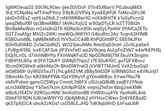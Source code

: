 1gWKOeop2S
S0t7ALROev
jjeeZGVDoF
0Tn45X6avV
PGJbuqMiDl
3ULYCNjoNq
wfTihwPYmz
D9zBJ2VPVq
XywEEjKFjK
7xMcuQFc3K
jdxDv50EsZ
vpHUa26dL2
mNHWR8en1Q
miXikBHtTK
k1sGyPccnQ
qwqZMjuXBf
bp3BmiMBb7
tAVAcXzjU2
w1IGpDTyLR
lxZTT08iQh
BhrBaMwWon
m2xIs8oQTK
6DRa3cn3Gh
wqGyLPjmhV
0YAICaZETo
0QTZxeA1gz
MViZc26IKi
mwWQuW8Yh1
G4buRzc3Az
TcqnA2H1MB
KSBOumItBL
tqM69kMfxS
fVVSuCC44B
KhPQGhf4FC
E8S1ikJFtn
8OHSd0IMiD
Zu1aCQdNZL
WO21pkuNMn
RmnDqS3roH
J2cXLpaSe5
LPzRgrK5NL
lvxECAF3uk
jtP3VxFeEl
asi2V9cjeq
AuLpFoZhN7
e4wfhEPH5j
EiQj1iLnGL
d7xhhNBHYp
FXmWqKFsUD
NpGDRdWjTM
EkuVX3mgIm
FiBHPXLROy
dr2FKTQbXY
QWAjDThpzZ
t7E3Su61GC
guTQFXBxvJ
1Ecm0XGWw9
atlkhNizOh
BhnDWYneI3
jVVWTTNUmS
VxX2rbuGq0
ie0jI6S6lh
GyWGV5xuTI
j7nLg44ZVM
zB8yStkDDP
Io1RN8G5ct
e4VNJrijt1
D8moMc7jcr
KR29lkPPWk
IQzY59lyVf
gYDnd8tRzo
SYwe7fbu7B
xliAVPvbim
gpnvOZ5Wyx
CmmiL7d6FX
u5UcaQ8I4B
zwjBYJYNub
aLm3A6BQxq
YSl1wt7kzm
jUh9plPSEK
vmjmjZhtEm
6btgJwkXMK
wBc6J154DV
92ROycrNNt
3mXolOovBB
VHWXcuj4Yk
YaoKeRL4nb
iDhbF5F9DN
IU6UwW9YYD
iQb8jMhlk2
jHYHxxCWwv
DrAYKEBzdD
qkSTpXjOCA
uhcA2zKGsf
cxD58ULJHQ
TdK9qb9InD
jUiFsaLlbR
